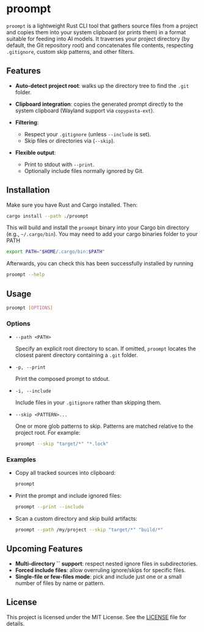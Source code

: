 # proompt

`proompt` is a lightweight Rust CLI tool that gathers source files from a project and copies them into your system clipboard (or prints them) in a format suitable for feeding into AI models. It traverses your project directory (by default, the Git repository root) and concatenates file contents, respecting `.gitignore`, custom skip patterns, and other filters.

## Features

* **Auto-detect project root**: walks up the directory tree to find the `.git` folder.
* **Clipboard integration**: copies the generated prompt directly to the system clipboard (Wayland support via `copypasta-ext`).
* **Filtering**:

  * Respect your `.gitignore` (unless `--include` is set).
  * Skip files or directories via  (`--skip`).
* **Flexible output**:

  * Print to stdout with `--print`.
  * Optionally include files normally ignored by Git.

## Installation

Make sure you have Rust and Cargo installed. Then:

```bash
cargo install --path ./proompt
```

This will build and install the `proompt` binary into your Cargo bin directory (e.g., `~/.cargo/bin`).
You may need to add your cargo binaries folder to your PATH

```bash
export PATH="$HOME/.cargo/bin:$PATH"
```
Afterwards, you can check this has been successfully installed by running

```bash
proompt --help
```

## Usage

```bash
proompt [OPTIONS]
```

### Options

* `--path <PATH>`

  Specify an explicit root directory to scan. If omitted, `proompt` locates the closest parent directory containing a `.git` folder.

* `-p, --print`

  Print the composed prompt to stdout.

* `-i, --include`

  Include files in your `.gitignore` rather than skipping them.

* `--skip <PATTERN>...`

  One or more glob patterns to skip. Patterns are matched relative to the project root. For example:

  ```bash
  proompt --skip "target/*" "*.lock"
  ```

### Examples

* Copy all tracked sources into clipboard:

  ```bash
  proompt
  ```

* Print the prompt and include ignored files:

  ```bash
  proompt --print --include
  ```

* Scan a custom directory and skip build artifacts:

  ```bash
  proompt --path /my/project --skip "target/*" "build/*"
  ```

## Upcoming Features

* **Multi-directory **\`\`** support**: respect nested ignore files in subdirectories.
* **Forced include files**: allow overruling ignore/skips for specific files.
* **Single-file or few-files mode**: pick and include just one or a small number of files by name or pattern.

## License

This project is licensed under the MIT License. See the [LICENSE](LICENSE) file for details.
